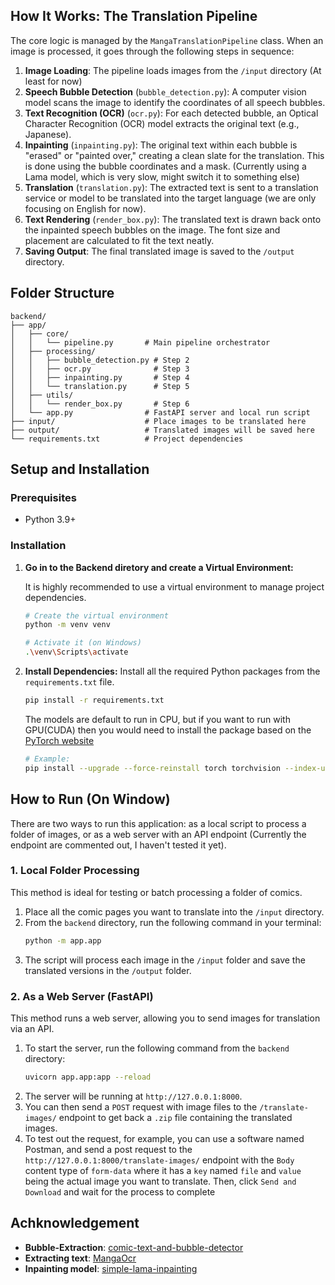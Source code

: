 ## How It Works: The Translation Pipeline

The core logic is managed by the `MangaTranslationPipeline` class. When an image is processed, it goes through the following steps in sequence:

1.  **Image Loading**: The pipeline loads images from the `/input` directory (At least for now)
2.  **Speech Bubble Detection** (`bubble_detection.py`): A computer vision model scans the image to identify the coordinates of all speech bubbles.
3.  **Text Recognition (OCR)** (`ocr.py`): For each detected bubble, an Optical Character Recognition (OCR) model extracts the original text (e.g., Japanese).
4.  **Inpainting** (`inpainting.py`): The original text within each bubble is "erased" or "painted over," creating a clean slate for the translation. This is done using the bubble coordinates and a mask. (Currently using a Lama model, which is very slow, might switch it to something else)
5.  **Translation** (`translation.py`): The extracted text is sent to a translation service or model to be translated into the target language (we are only focusing on English for now).
6.  **Text Rendering** (`render_box.py`): The translated text is drawn back onto the inpainted speech bubbles on the image. The font size and placement are calculated to fit the text neatly.
7.  **Saving Output**: The final translated image is saved to the `/output` directory.

## Folder Structure

```
backend/
├── app/
│   ├── core/
│   │   └── pipeline.py       # Main pipeline orchestrator
│   ├── processing/
│   │   ├── bubble_detection.py # Step 2
│   │   ├── ocr.py              # Step 3
│   │   ├── inpainting.py       # Step 4
│   │   └── translation.py      # Step 5
│   ├── utils/
│   │   └── render_box.py       # Step 6
│   └── app.py                # FastAPI server and local run script
├── input/                    # Place images to be translated here
├── output/                   # Translated images will be saved here
└── requirements.txt          # Project dependencies
```

## Setup and Installation

### Prerequisites
*   Python 3.9+

### Installation

1.  **Go in to the Backend diretory and create a Virtual Environment:**

    It is highly recommended to use a virtual environment to manage project dependencies.
    ```bash
    # Create the virtual environment
    python -m venv venv

    # Activate it (on Windows)
    .\venv\Scripts\activate
    ```

2.  **Install Dependencies:**
    Install all the required Python packages from the `requirements.txt` file.
    ```bash
    pip install -r requirements.txt
    ```
    The models are default to run in CPU, but if you want to run with GPU(CUDA) then you would need to install the package based on the [PyTorch website](https://pytorch.org/get-started/locally/)
    ```bash
    # Example:
    pip install --upgrade --force-reinstall torch torchvision --index-url https://download.pytorch.org/whl/cu129
    ```

## How to Run (On Window)

There are two ways to run this application: as a local script to process a folder of images, or as a web server with an API endpoint (Currently the endpoint are commented out, I haven't tested it yet).

### 1. Local Folder Processing

This method is ideal for testing or batch processing a folder of comics.

1.  Place all the comic pages you want to translate into the `/input` directory.
2.  From the `backend` directory, run the following command in your terminal:
    ```bash
    python -m app.app
    ```
3.  The script will process each image in the `/input` folder and save the translated versions in the `/output` folder.

### 2. As a Web Server (FastAPI)

This method runs a web server, allowing you to send images for translation via an API.

1.  To start the server, run the following command from the `backend` directory:
    ```bash
    uvicorn app.app:app --reload
    ```
2.  The server will be running at `http://127.0.0.1:8000`.
3.  You can then send a `POST` request with image files to the `/translate-images/` endpoint to get back a `.zip` file containing the translated images.
4.  To test out the request, for example, you can use a software named Postman, and send a post request to the `http://127.0.0.1:8000/translate-images/` endpoint with the `Body` content type of `form-data` where it has a `key` named `file` and `value` being the actual image you want to translate. Then, click `Send and Download` and wait for the process to complete

## Achknowledgement

- **Bubble-Extraction**: [comic-text-and-bubble-detector](https://huggingface.co/ogkalu/comic-text-and-bubble-detector)
- **Extracting text**: [MangaOcr](https://github.com/kha-white/manga-ocr)
- **Inpainting model**: [simple-lama-inpainting](https://github.com/enesmsahin/simple-lama-inpainting)